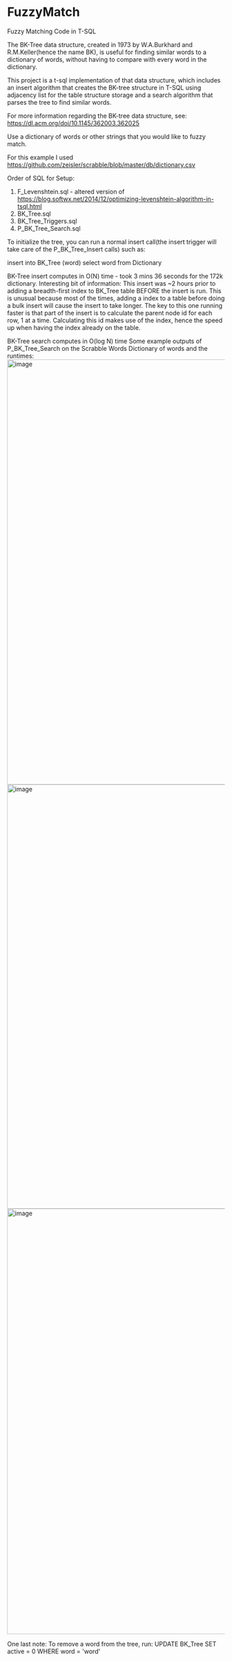 # FuzzyMatch
Fuzzy Matching Code in T-SQL

The BK-Tree data structure, created in 1973 by W.A.Burkhard and R.M.Keller(hence the name BK), is useful for finding similar words to a dictionary of words, without having to compare with every word in the dictionary.

This project is a t-sql implementation of that data structure, which includes an insert algorithm that creates the BK-tree structure in T-SQL using adjacency list for the table structure storage and a search algorithm that parses the tree to find similar words.

For more information regarding the BK-tree data structure, see: https://dl.acm.org/doi/10.1145/362003.362025

Use a dictionary of words or other strings that you would like to fuzzy match.

For this example I used https://github.com/zeisler/scrabble/blob/master/db/dictionary.csv

Order of SQL for Setup:
1) F_Levenshtein.sql - altered version of https://blog.softwx.net/2014/12/optimizing-levenshtein-algorithm-in-tsql.html
2) BK_Tree.sql
3) BK_Tree_Triggers.sql
4) P_BK_Tree_Search.sql

To initialize the tree, you can run a normal insert call(the insert trigger will take care of the P_BK_Tree_Insert calls) such as:

insert into BK_Tree (word)
select word from Dictionary

BK-Tree insert computes in O(N) time - took 3 mins 36 seconds for the 172k dictionary.
Interesting bit of information: This insert was ~2 hours prior to adding a breadth-first index to BK_Tree table BEFORE the insert is run. This is unusual because most of the times, adding a index to a table before doing a bulk insert will cause the insert to take longer. The key to this one running faster is that part of the insert is to calculate the parent node id for each row, 1 at a time. Calculating this id makes use of the index, hence the speed up when having the index already on the table.

BK-Tree search computes in O(log N) time
Some example outputs of P_BK_Tree_Search on the Scrabble Words Dictionary of words and the runtimes:
<img width="981" alt="image" src="https://github.com/user-attachments/assets/545c53f0-ccff-4a6c-ac10-c3704b5f0657" />
<img width="979" alt="image" src="https://github.com/user-attachments/assets/22cb4bd6-2eaa-4e55-8f7a-35e566313a20" />
<img width="982" alt="image" src="https://github.com/user-attachments/assets/45bfa5a0-2f72-4813-ba95-eee2a7a547e8" />





One last note: To remove a word from the tree, run: UPDATE BK_Tree SET active = 0 WHERE word = 'word'


